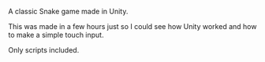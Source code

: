 A classic Snake game made in Unity.

This was made in a few hours just so I could see how Unity worked and how to make a simple touch input.

Only scripts included.
